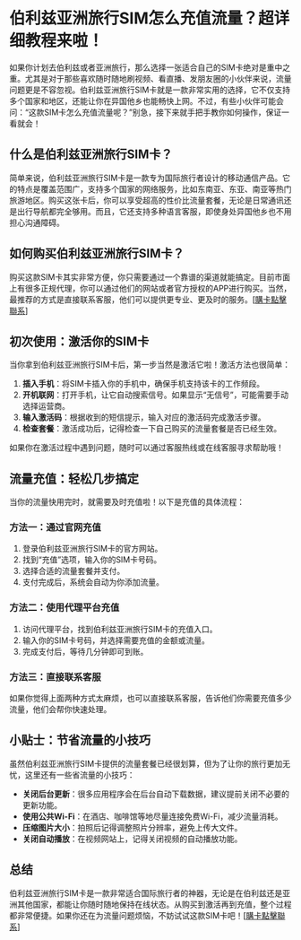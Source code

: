 # 伯利兹亚洲旅行SIM怎么充值流量？超详细教程来啦！

如果你计划去伯利兹或者亚洲旅行，那么选择一张适合自己的SIM卡绝对是重中之重。尤其是对于那些喜欢随时随地刷视频、看直播、发朋友圈的小伙伴来说，流量问题更是不容忽视。伯利兹亚洲旅行SIM卡就是一款非常实用的选择，它不仅支持多个国家和地区，还能让你在异国他乡也能畅快上网。不过，有些小伙伴可能会问：“这款SIM卡怎么充值流量呢？”别急，接下来就手把手教你如何操作，保证一看就会！

## 什么是伯利兹亚洲旅行SIM卡？

简单来说，伯利兹亚洲旅行SIM卡是一款专为国际旅行者设计的移动通信产品。它的特点是覆盖范围广，支持多个国家的网络服务，比如东南亚、东亚、南亚等热门旅游地区。购买这张卡后，你可以享受超高的性价比流量套餐，无论是日常通讯还是出行导航都完全够用。而且，它还支持多种语言客服，即使身处异国他乡也不用担心沟通障碍。

## 如何购买伯利兹亚洲旅行SIM卡？

购买这款SIM卡其实非常方便，你只需要通过一个靠谱的渠道就能搞定。目前市面上有很多正规代理，你可以通过他们的网站或者官方授权的APP进行购买。当然，最推荐的方式是直接联系客服，他们可以提供更专业、更及时的服务。[[購卡點擊聯系](https://t.me/s/esim1088)]

## 初次使用：激活你的SIM卡

当你拿到伯利兹亚洲旅行SIM卡后，第一步当然是激活它啦！激活方法也很简单：

1. **插入手机**：将SIM卡插入你的手机中，确保手机支持该卡的工作频段。
2. **开机联网**：打开手机，让它自动搜索信号。如果显示“无信号”，可能需要手动选择运营商。
3. **输入激活码**：根据收到的短信提示，输入对应的激活码完成激活步骤。
4. **检查套餐**：激活成功后，记得检查一下自己购买的流量套餐是否已经生效。

如果你在激活过程中遇到问题，随时可以通过客服热线或在线客服寻求帮助哦！

## 流量充值：轻松几步搞定

当你的流量快用完时，就需要及时充值啦！以下是充值的具体流程：

### 方法一：通过官网充值
1. 登录伯利兹亚洲旅行SIM卡的官方网站。
2. 找到“充值”选项，输入你的SIM卡号码。
3. 选择合适的流量套餐并支付。
4. 支付完成后，系统会自动为你添加流量。

### 方法二：使用代理平台充值
1. 访问代理平台，找到伯利兹亚洲旅行SIM卡的充值入口。
2. 输入你的SIM卡号码，并选择需要充值的金额或流量。
3. 完成支付后，等待几分钟即可到账。

### 方法三：直接联系客服
如果你觉得上面两种方式太麻烦，也可以直接联系客服，告诉他们你需要充值多少流量，他们会帮你快速处理。

## 小贴士：节省流量的小技巧

虽然伯利兹亚洲旅行SIM卡提供的流量套餐已经很划算，但为了让你的旅行更加无忧，这里还有一些省流量的小技巧：

- **关闭后台更新**：很多应用程序会在后台自动下载数据，建议提前关闭不必要的更新功能。
- **使用公共Wi-Fi**：在酒店、咖啡馆等地尽量连接免费Wi-Fi，减少流量消耗。
- **压缩图片大小**：拍照后记得调整照片分辨率，避免上传大文件。
- **关闭自动播放**：在视频网站上，记得关闭视频的自动播放功能。

## 总结

伯利兹亚洲旅行SIM卡是一款非常适合国际旅行者的神器，无论是在伯利兹还是亚洲其他国家，都能让你随时随地保持在线状态。从购买到激活再到充值，整个过程都非常便捷。如果你还在为流量问题烦恼，不妨试试这款SIM卡吧！[[購卡點擊聯系](https://t.me/s/esim1088)]